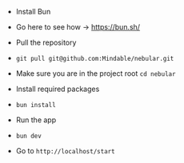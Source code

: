 - Install Bun
- Go here to see how -> https://bun.sh/

- Pull the repository
- `git pull git@github.com:Mindable/nebular.git`

- Make sure you are in the project root
`cd nebular`

- Install required packages
- `bun install`

- Run the app
- `bun dev`

- Go to `http://localhost/start`

